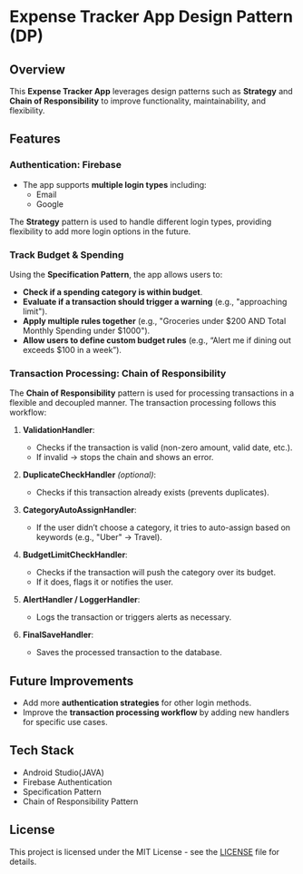 # Expense Tracker App Design Pattern (DP)

## Overview
This **Expense Tracker App** leverages design patterns such as **Strategy** and **Chain of Responsibility** to improve functionality, maintainability, and flexibility.

## Features

### Authentication: Firebase
- The app supports **multiple login types** including:
  - Email
  - Google

The **Strategy** pattern is used to handle different login types, providing flexibility to add more login options in the future.

### Track Budget & Spending
Using the **Specification Pattern**, the app allows users to:
- **Check if a spending category is within budget**.
- **Evaluate if a transaction should trigger a warning** (e.g., "approaching limit").
- **Apply multiple rules together** (e.g., "Groceries under $200 AND Total Monthly Spending under $1000").
- **Allow users to define custom budget rules** (e.g., “Alert me if dining out exceeds $100 in a week”).

### Transaction Processing: Chain of Responsibility
The **Chain of Responsibility** pattern is used for processing transactions in a flexible and decoupled manner. The transaction processing follows this workflow:

1. **ValidationHandler**:
   - Checks if the transaction is valid (non-zero amount, valid date, etc.).
   - If invalid → stops the chain and shows an error.

2. **DuplicateCheckHandler** *(optional)*:
   - Checks if this transaction already exists (prevents duplicates).

3. **CategoryAutoAssignHandler**:
   - If the user didn’t choose a category, it tries to auto-assign based on keywords (e.g., "Uber" → Travel).

4. **BudgetLimitCheckHandler**:
   - Checks if the transaction will push the category over its budget.
   - If it does, flags it or notifies the user.

5. **AlertHandler / LoggerHandler**:
   - Logs the transaction or triggers alerts as necessary.

6. **FinalSaveHandler**:
   - Saves the processed transaction to the database.

## Future Improvements
- Add more **authentication strategies** for other login methods.
- Improve the **transaction processing workflow** by adding new handlers for specific use cases.

## Tech Stack
- Android Studio(JAVA)
- Firebase Authentication
- Specification Pattern
- Chain of Responsibility Pattern

## License
This project is licensed under the MIT License - see the [LICENSE](LICENSE) file for details.
